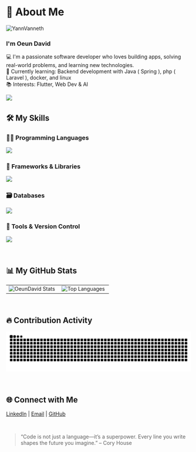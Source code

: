 <h1>💫 About Me</h1> 

<p align="left">
  <img src="https://komarev.com/ghpvc/?username=YannVanneth&label=Profile%20views&color=brightgreen&style=for-the-badge" alt="YannVanneth" />
</p>  

<h3>I'm Oeun David</h3>

<p>
  💻 I'm a passionate software developer who loves building apps, solving real-world problems, and learning new technologies. <br/>
  🌱 Currently learning: Backend development with Java ( Spring ), php ( Laravel ), docker, and linux<br/>
  📚 Interests: Flutter, Web Dev & AI <br/>
</p>

<img src="https://raw.githubusercontent.com/HighAmbition211/HighAmbition211/auxiliary/others/colorful_line.gif" />

<br/>

<h2>🛠️ My Skills</h2>

<h3>👨‍💻 Programming Languages</h3>
<p>
  <a href="https://skillicons.dev">
    <img src="https://skillicons.dev/icons?i=cpp,cs,dart,html,css,js,java,php" />
  </a>
</p>

<h3>🚀 Frameworks & Libraries</h3>
<p>
  <a href="https://skillicons.dev">
    <img src="https://skillicons.dev/icons?i=flutter,react,dotnet" />
  </a>
</p>

<h3>🗃️ Databases</h3>
<p>
  <a href="https://skillicons.dev">
    <img src="https://skillicons.dev/icons?i=mysql,sqlite" />
  </a>
</p>

<h3>🔧 Tools & Version Control</h3>
<p>
  <a href="https://skillicons.dev">
    <img src="https://skillicons.dev/icons?i=git,github,figma,vscode,phpstorm,androidstudio" />
  </a>
</p>

<br/>

<h2>📊 My GitHub Stats</h2>

<table align="center">
  <tr>
    <td align="center" width="50%">
      <img width="100%" src="https://gh-readme-profile.vercel.app/api?username=OeunDavid&theme=neon-dark&border_width=0&border_radius=15.2&hide_border=true" alt="OeunDavid Stats" />
    </td>
    <td align="center" width="50%">
      <img src="https://github-readme-stats.vercel.app/api/top-langs/?username=OeunDavid&layout=compact&theme=neon-dark" alt="Top Languages" />
    </td>
  </tr>
</table>

<br/>

<h2>🔥 Contribution Activity</h2>

<p align="center">
  <img src="https://raw.githubusercontent.com/BEPb/BEPb/output/github-contribution-grid-snake.svg" alt="GitHub Contribution Snake" />
</p>

<br/>

<h2>🌐 Connect with Me</h2>
<p>
  <a href="https://linkedin.com/in/OeunDavid" target="_blank">LinkedIn</a> |
  <a href="mailto:oeundavid235@gmail.com">Email</a> |
  <a href="https://github.com/OeunDavid">GitHub</a>
</p>

<br/>

<blockquote>“Code is not just a language—it’s a superpower. Every line you write shapes the future you imagine.” – Cory House</blockquote>
